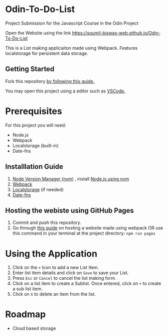 # Odin-To-Do-List
Project Submission for the Javascript Course in the Odin Project
 
Open the Website using the link https://soumil-biswas-web.github.io/Odin-To-Do-List

This is a List making applicaiton made using Webpack. Features localstorage for persistent data storage.

## Getting Started

Fork this repository [by following this guide.](https://docs.github.com/en/pull-requests/collaborating-with-pull-requests/working-with-forks/fork-a-repo)

You may open this project using a editor such as [VSCode.](https://code.visualstudio.com/download)

# Prerequisites

For this project you will need:

- Node.js
- Webpack
- Localstorage (built-in)
- Date-fns

## Installlation Guide

1. [Node Version Manager (nvm)](https://www.freecodecamp.org/news/node-version-manager-nvm-install-guide/) , install [Node.js using nvm](https://www.freecodecamp.org/news/node-version-manager-nvm-install-guide/#:~:text=How%20to%20Install%20NVM%20on%20Linux%20and%20Mac)
2. [Webpack](https://webpack.js.org/guides/getting-started/)
3. [Localstorage](https://www.npmjs.com/package/local-storage) (if needed)
4. [Date-fns](https://github.com/date-fns/date-fns#:~:text=The%20library%20is%20available%20as%20an%20npm%20package.%20To%20install%20the%20package%20run%3A)

## Hosting the webiste using GitHub Pages

1. Commit and push this repository.
2. Go through [this guide](https://gist.github.com/cobyism/4730490) on hosting a website made using webpack OR use this command in your terminal at the project directory: `npm run pages`

# Using the Application

1. Click on the `+` Icon to add a new List Item.
2. Enter list item details and click on `Save` to save your List.
3. Press `Esc` or `Cancel` to cancel the list making form.
4. Click on a list item to create a Sublist. Once entered, click on `+` to create a sub list item.
5. Click on `X` to delete an item from the list.

# Roadmap

- Cloud based storage
